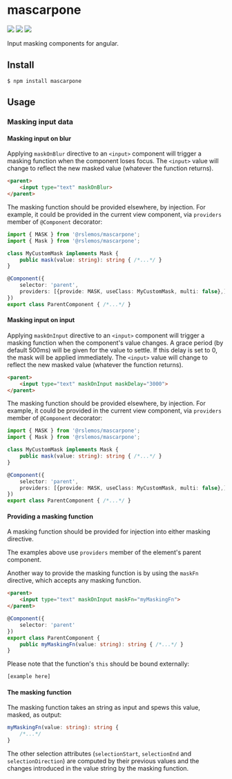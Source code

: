 # mascarpone

[![](https://img.shields.io/npm/v/@rslemos/mascarpone.svg)](https://github.com/rslemos/mascarpone)
[![](https://img.shields.io/bundlephobia/min/@rslemos/mascarpone.svg)](https://github.com/rslemos/mascarpone)
[![](https://img.shields.io/github/license/rslemos/mascarpone.svg)](https://github.com/rslemos/mascarpone)

Input masking components for angular.

## Install
```
$ npm install mascarpone
```

## Usage

### Masking input data

#### Masking input on blur

Applying `maskOnBlur` directive to an `<input>` component will trigger a
masking function when the component loses focus. The `<input>` value will
change to reflect the new masked value (whatever the function returns).

```html
<parent>
    <input type="text" maskOnBlur>
</parent>
```

The masking function should be provided elsewhere, by injection. For example,
it could be provided in the current view component, via `providers` member of
`@Component` decorator:

```ts
import { MASK } from '@rslemos/mascarpone';
import { Mask } from '@rslemos/mascarpone';

class MyCustomMask implements Mask {
    public mask(value: string): string { /*...*/ }
}

@Component({
    selector: 'parent',
    providers: [{provide: MASK, useClass: MyCustomMask, multi: false},]
})
export class ParentComponent { /*...*/ }
```

#### Masking input on input

Applying `maskOnInput` directive to an `<input>` component will trigger a
masking function when the component's value changes. A grace period (by default
500ms) will be given for the value to settle. If this delay is set to 0,
the mask will be applied immediately. The `<input>` value will change to
reflect the new masked value (whatever the function returns).

```html
<parent>
    <input type="text" maskOnInput maskDelay="3000">
</parent>
```

The masking function should be provided elsewhere, by injection. For example,
it could be provided in the current view component, via `providers` member of
`@Component` decorator:

```ts
import { MASK } from '@rslemos/mascarpone';
import { Mask } from '@rslemos/mascarpone';

class MyCustomMask implements Mask {
    public mask(value: string): string { /*...*/ }
}

@Component({
    selector: 'parent',
    providers: [{provide: MASK, useClass: MyCustomMask, multi: false},]
})
export class ParentComponent { /*...*/ }
```

#### Providing a masking function

A masking function should be provided for injection into either masking
directive.

The examples above use `providers` member of the element's parent component.

Another way to provide the masking function is by using the `maskFn` directive,
which accepts any masking function.

```html
<parent>
    <input type="text" maskOnInput maskFn="myMaskingFn">
</parent>
```

```ts
@Component({
    selector: 'parent'
})
export class ParentComponent {
    public myMaskingFn(value: string): string { /*...*/ }
}
```

Please note that the function's `this` should be bound externally:

```html
[example here]
```

#### The masking function

The masking function takes an string as input and spews this value, masked,
as output:

```ts
myMaskingFn(value: string): string {
    /*...*/
}
```

The other selection attributes (`selectionStart`, `selectionEnd` and
`selectionDirection`) are computed by their previous values and the changes
introduced in the value string by the masking function.
